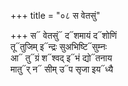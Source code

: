 +++
title = "०८ स वेतसुं"

+++
स᳓ वेतसुं᳓ द᳓शमायं द᳓शोणिं  
तू᳓तुजिम् इ᳓न्द्रः सुअभिष्टि᳓सुम्नः  
आ᳓ तु᳓ग्रं श᳓श्वद् इ᳓भं द्यो᳓तनाय  
मातु᳓र् न᳓ सीम् उ᳓प सृजा इय᳓ध्यै